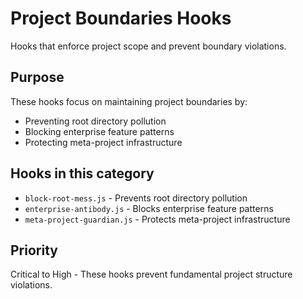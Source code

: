 # Project Boundaries Hooks

Hooks that enforce project scope and prevent boundary violations.

## Purpose

These hooks focus on maintaining project boundaries by:

- Preventing root directory pollution
- Blocking enterprise feature patterns
- Protecting meta-project infrastructure

## Hooks in this category

- `block-root-mess.js` - Prevents root directory pollution
- `enterprise-antibody.js` - Blocks enterprise feature patterns
- `meta-project-guardian.js` - Protects meta-project infrastructure

## Priority

Critical to High - These hooks prevent fundamental project structure violations.
